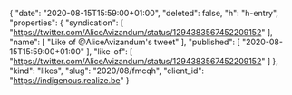 {
  "date": "2020-08-15T15:59:00+01:00",
  "deleted": false,
  "h": "h-entry",
  "properties": {
    "syndication": [
      "https://twitter.com/AliceAvizandum/status/1294383567452209152"
    ],
    "name": [
      "Like of @AliceAvizandum's tweet"
    ],
    "published": [
      "2020-08-15T15:59:00+01:00"
    ],
    "like-of": [
      "https://twitter.com/AliceAvizandum/status/1294383567452209152"
    ]
  },
  "kind": "likes",
  "slug": "2020/08/fmcqh",
  "client_id": "https://indigenous.realize.be"
}
